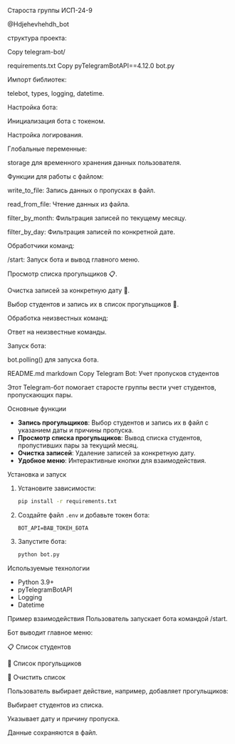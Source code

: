 Староста группы ИСП-24-9

@Hdjehevhehdh_bot

структура проекта:

Copy
telegram-bot/

requirements.txt
Copy
pyTelegramBotAPI==4.12.0
bot.py

Импорт библиотек:

telebot, types, logging, datetime.

Настройка бота:

Инициализация бота с токеном.

Настройка логирования.

Глобальные переменные:

storage для временного хранения данных пользователя.

Функции для работы с файлом:

write_to_file: Запись данных о пропусках в файл.

read_from_file: Чтение данных из файла.

filter_by_month: Фильтрация записей по текущему месяцу.

filter_by_day: Фильтрация записей по конкретной дате.

Обработчики команд:

/start: Запуск бота и вывод главного меню.

Просмотр списка прогульщиков 📋.

Очистка записей за конкретную дату 🧹.

Выбор студентов и запись их в список прогульщиков 📜.

Обработка неизвестных команд:

Ответ на неизвестные команды.

Запуск бота:

bot.polling() для запуска бота.

README.md
markdown
Copy
 Telegram Bot: Учет пропусков студентов

Этот Telegram-бот помогает старосте группы вести учет студентов, пропускающих пары.

 Основные функции

- **Запись прогульщиков**: Выбор студентов и запись их в файл с указанием даты и причины пропуска.
- **Просмотр списка прогульщиков**: Вывод списка студентов, пропустивших пары за текущий месяц.
- **Очистка записей**: Удаление записей за конкретную дату.
- **Удобное меню**: Интерактивные кнопки для взаимодействия.

 Установка и запуск

1. Установите зависимости:

    ```bash
    pip install -r requirements.txt
    ```

2. Создайте файл `.env` и добавьте токен бота:

    ```env
    BOT_API=ВАШ_ТОКЕН_БОТА
    ```

3. Запустите бота:

    ```bash
    python bot.py
    ```

 Используемые технологии

- Python 3.9+
- pyTelegramBotAPI
- Logging
- Datetime

Пример взаимодействия
Пользователь запускает бота командой /start.

Бот выводит главное меню:

📋 Список студентов

📜 Список прогульщиков

🧹 Очистить список

Пользователь выбирает действие, например, добавляет прогульщиков:

Выбирает студентов из списка.

Указывает дату и причину пропуска.

Данные сохраняются в файл.
